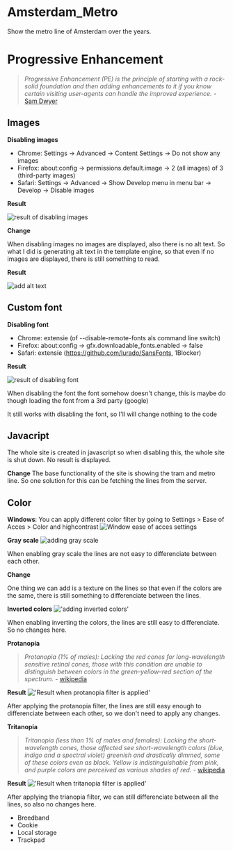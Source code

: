 # Amsterdam_Metro
Show the metro line of Amsterdam over the years.

# Progressive Enhancement
> *Progressive Enhancement (PE) is the principle of starting with a rock-solid foundation and then adding enhancements to it if you know certain visiting user-agents can handle the improved experience.* - [Sam Dwyer](https://www.smashingmagazine.com/2009/04/progressive-enhancement-what-it-is-and-how-to-use-it/)
## Images

__Disabling images__

- Chrome: Settings -> Advanced -> Content Settings -> Do not show any images
- Firefox: about:config -> permissions.default.image -> 2 (all images) of 3 (third-party images)
- Safari: Settings -> Advanced -> Show Develop menu in menu bar -> Develop -> Disable images

__Result__ 

![result of disabling images](/readme-assets/images-progressive.PNG)

__Change__

When disabling images no images are displayed, also there is no alt text. So what I did is generating alt text in the template engine, so that even if no images are displayed, there is still something to read.

__Result__

![add alt text](/readme-assets/images-progressive-add-alt-text.PNG)

## Custom font

__Disabling font__

- Chrome: extensie (of --disable-remote-fonts als command line switch)
- Firefox: about:config -> gfx.downloadable_fonts.enabled -> false
- Safari: extensie (https://github.com/lurado/SansFonts, 1Blocker)

__Result__

![result of disabling font](/readme-assets/font-progressive.PNG)

When disabling the font the font somehow doesn't change, this is maybe do though loading the font from a 3rd party (google) 

It still works with disabling the font, so I'll will change nothing to the code

## Javacript

The whole site is created in javascript so when disabling this, the whole site is shut down. No result is displayed.

__Change__
The base functionality of the site is showing the tram and metro line. So one solution for this can be fetching the lines from the server.

## Color

__Windows__: You can apply different color filter by going to Settings > Ease of Acces > Color and highcontrast
![Window ease of acces settings](/readme-assets/color-settings-progressive.PNG)


__Gray scale__
![adding gray scale](/readme-assets/color-grey-scale-progressive.PNG)

When enabling gray scale the lines are not easy to differenciate between each other.

__Change__

One thing we can add is a texture on the lines so that even if the colors are the same, there is still something to differenciate between the lines.

__Inverted colors__
!['adding inverted colors'](/readme-assets/color-inverted-progressive.PNG)

When enabling inverting the colors, the lines are still easy to differenciate. So no changes here.

__Protanopia__

>*Protanopia (1% of males): Lacking the red cones for long-wavelength sensitive retinal cones, those with this condition are unable to distinguish between colors in the green–yellow–red section of the spectrum.* - [wikipedia](https://en.wikipedia.org/wiki/Color_blindness#Protanopia)

__Result__
!['Result when protanopia filter is applied'](/readme-assets/color-protanopia-progressive.PNG)

After applying the protanopia filter, the lines are still easy enough to differenciate between each other, so we don't need to apply any changes.

__Tritanopia__

>*Tritanopia (less than 1% of males and females): Lacking the short-wavelength cones, those affected see short-wavelength colors (blue, indigo and a spectral violet) greenish and drastically dimmed, some of these colors even as black. Yellow is indistinguishable from pink, and purple colors are perceived as various shades of red.* - [wikipedia](https://en.wikipedia.org/wiki/Color_blindness#Tritanopia)

__Result__
!['Result when tritanopia filter is applied'](/readme-assets/color-tritanopia-progressive.PNG)

After applying the trianopia filter, we can still differenciate between all the lines, so also no changes here.




- Breedband
- Cookie
- Local storage
- Trackpad 